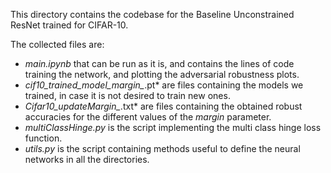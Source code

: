 This directory contains the codebase for the Baseline Unconstrained ResNet trained for CIFAR-10.

The collected files are:
- *main.ipynb* that can be run as it is, and contains the lines of code training the network, and plotting the adversarial robustness plots.
- *cif10_trained_model_margin_*.pt* are files containing the models we trained, in case it is not desired to train new ones.
- *Cifar10_updateMargin_*.txt* are files containing the obtained robust accuracies for the different values of the *margin* parameter.
- *multiClassHinge.py* is the script implementing the multi class hinge loss function.
- *utils.py* is the script containing methods useful to define the neural networks in all the directories. 